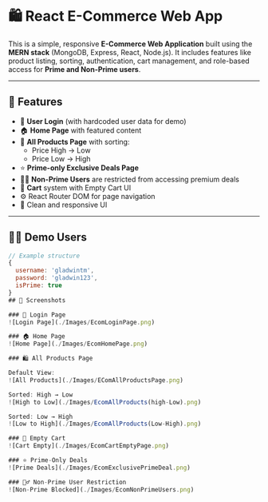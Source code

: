 # 🛍️ React E-Commerce Web App

This is a simple, responsive **E-Commerce Web Application** built using the **MERN stack** (MongoDB, Express, React, Node.js). It includes features like product listing, sorting, authentication, cart management, and role-based access for **Prime and Non-Prime users**.

---

## 🚀 Features

- 🔐 **User Login** (with hardcoded user data for demo)
- 🏠 **Home Page** with featured content
- 🛒 **All Products Page** with sorting:
  - Price High → Low
  - Price Low → High
- ⭐ **Prime-only Exclusive Deals Page**
- 🙅‍♂️ **Non-Prime Users** are restricted from accessing premium deals
- 🧺 **Cart** system with Empty Cart UI
- ⚙️ React Router DOM for page navigation
- 🎨 Clean and responsive UI

---

## 👨‍💻 Demo Users

```js
// Example structure
{
  username: 'gladwintm',
  password: 'gladwin123',
  isPrime: true
}
## 📸 Screenshots

### 🔐 Login Page
![Login Page](./Images/EcomLoginPage.png)

### 🏠 Home Page
![Home Page](./Images/EcomHomePage.png)

### 🛍️ All Products Page

Default View:  
![All Products](./Images/EComAllProductsPage.png)

Sorted: High → Low  
![High to Low](./Images/EcomAllProducts(high-Low).png)

Sorted: Low → High  
![Low to High](./Images/EcomAllProducts(Low-High).png)

### 🛒 Empty Cart
![Cart Empty](./Images/EcomCartEmptyPage.png)

### ⭐ Prime-Only Deals
![Prime Deals](./Images/EcomExclusivePrimeDeal.png)

### 🙅‍♂️ Non-Prime User Restriction
![Non-Prime Blocked](./Images/EcomNonPrimeUsers.png)

